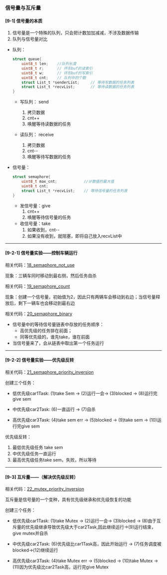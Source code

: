 ### 信号量与互斥量
#### [9-1]  信号量的本质
1. 信号量是一个特殊的队列，只会把计数加加减减，不涉及数据传输
2. 队列与信号量对比
- 队列： 
    ``` C
    struct queue{
        uint8_t len;    //队列长度
        uint8_t r;      // 环形buf的读索引
        uint8_t w;      // 环形buf的写索引
        uint8_t cnt;    // 队列中的个数
        struct List_t *senderList;     // 等待写数据的任务列表
        struct List_t *recvList;       // 等待读数据的任务列表
    }
    ```  
  - 写队列： send   
    1. 拷贝数据  
    2. cnt++
    3. 唤醒等待读数据的任务  
 
  - 读队列： receive  
     1. 拷贝数据  
     2. cnt--  
     3. 唤醒等待写数据的任务  

- 信号量： 
    ``` C
    struct semaphore{
        uint8_t max_cnt;            //计数值的最大值
        uint8_t cnt;     
        struct List_t *recvList;    // 等待信号量的任务列表
    }
    ```
  - 发信号量：give
    1. cnt++
    2. 唤醒等待信号量的任务
  - 收信号量：take
    1. 如果收到，cnt--
    2. 如果没有收到，就阻塞，即将自己放入recvList中
   
---  
#### [9-2-1] 信号量实验——控制车辆运行

相关代码：[18_semaphore_not_use](../MDK5/18_semaphore_not_use/nwatch/game2.c) 

现象：三辆车同时移动到最右侧，然后任务自杀

相关代码：[19_semaphore_count](../MDK5/19_semaphore_count/nwatch/game2.c) 

现象：创建一个信号量，初始值为2，因此只有两辆车会移动到右边；当信号量释放后，剩下一辆车也会移动到最右边


相关代码：[20_semaphore_binary](../MDK5/20_semaphore_binary/nwatch/game2.c) 

- 信号量中的等待信号量链表中存放的任务顺序：
   - 高优先级的任务排在前面；
   - 同等优先级的，谁先take，谁在前面
- 当信号量来了，会从链表中取出第一个任务运行




---  

#### [9-2-2] 信号量实验——优先级反转
相关代码：[21_semaphore_priority_inversion](../MDK5/21_semaphore_priority_inversion/nwatch/game2.c)   

创建三个任务：  

- 低优先级car1Task: (1)take Sem -> (2)运行一会-> (3)blocked -> (8)运行完give sem  

- 中优先级car2Task: (6)一直运行 -> (7)自杀  

- 高优先级car3Task: (4)take sem err -> (5)blocked -> (9)take sem -> (10)运行完give sem  

优先级反转：
1. 最低优先级任务 take sem
2. 中优先级任务一直运行
3. 最高优先级任务take sem，失败，所以等待







---  



#### [9-3] 互斥量——（解决优先级反转）
相关代码：[22_mutex_priority_inversion](../MDK5/22_mutex_priority_inversion/nwatch/game2.c)   

互斥量是信号量的一个变种，具有优先级继承和优先级恢复的功能  

创建三个任务：  

- 低优先级car1Task: (1)take Mutex -> (2)运行一会-> (3)blocked -> (8)由于互斥量的优先级继承导致优先级大于car2Task,因此继续运行->(9)运行结束，give mutex并自杀  

- 中优先级car2Task: (6)优先级比car1Task高，因此开始运行 -> (7)任务调度被blocked->(12)继续运行  

- 高优先级car3Task: (4)take Mutex err -> (5)blocked -> (10)take Mutex -> (11)因为优先级比car2Task高，运行完give Mutex    





